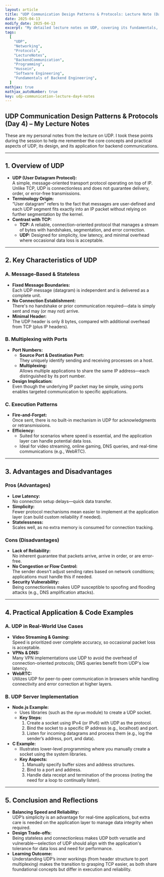 ```yaml
---
layout: article
title: "UDP Communication Design Patterns & Protocols: Lecture Note (Day 4)"
date: 2025-04-13
modify_date: 2025-04-13
excerpt: "My detailed lecture notes on UDP, covering its fundamentals, how it compares with TCP, practical use cases, its advantages and limitations, and an overview of implementing a UDP server in Node.js and C."
tags:
  [
    "UDP",
    "Networking",
    "Protocols",
    "LectureNotes",
    "BackendCommunication",
    "Programming",
    "Hussein",
    "Software Engineering",
    "Fundamentals of Backend Engineering",
  ]
mathjax: true
mathjax_autoNumber: true
key: udp-communication-lecture-day4-notes
---
```


## **UDP Communication Design Patterns & Protocols (Day 4) – My Lecture Notes**

These are my personal notes from the lecture on UDP. I took these points during the session to help me remember the core concepts and practical aspects of UDP, its design, and its application for backend communications.

---

## **1. Overview of UDP**

- **UDP (User Datagram Protocol):**  
  A simple, message-oriented transport protocol operating on top of IP. Unlike TCP, UDP is connectionless and does not guarantee delivery, order, or error-free transmissions.
- **Terminology Origin:**  
  “User datagram” refers to the fact that messages are user-defined and each UDP segment fits exactly into an IP packet without relying on further segmentation by the kernel.
- **Contrast with TCP:**
  - **TCP:** A reliable, connection-oriented protocol that manages a stream of bytes with handshakes, segmentation, and error correction.
  - **UDP:** Designed for simplicity, low latency, and minimal overhead where occasional data loss is acceptable.

---

## **2. Key Characteristics of UDP**

### **A. Message-Based & Stateless**

- **Fixed Message Boundaries:**  
  Each UDP message (datagram) is independent and is delivered as a complete unit.
- **No Connection Establishment:**  
  There's no handshake or prior communication required—data is simply sent and may (or may not) arrive.
- **Minimal Header:**  
  The UDP header is only 8 bytes, compared with additional overhead from TCP (plus IP headers).

### **B. Multiplexing with Ports**

- **Port Numbers:**
  - **Source Port & Destination Port:**  
    They uniquely identify sending and receiving processes on a host.
  - **Multiplexing:**  
    Allows multiple applications to share the same IP address—each distinguished by its port number.
- **Design Implication:**  
  Even though the underlying IP packet may be simple, using ports enables targeted communication to specific applications.

### **C. Execution Patterns**

- **Fire-and-Forget:**  
  Once sent, there is no built-in mechanism in UDP for acknowledgments or retransmissions.
- **Efficiency:**
  - Suited for scenarios where speed is essential, and the application layer can handle potential data loss.
  - Ideal for video streaming, online gaming, DNS queries, and real-time communications (e.g., WebRTC).

---

## **3. Advantages and Disadvantages**

### **Pros (Advantages)**

- **Low Latency:**  
  No connection setup delays—quick data transfer.
- **Simplicity:**  
  Fewer protocol mechanisms mean easier to implement at the application layer (can build custom reliability if needed).
- **Statelessness:**  
  Scales well, as no extra memory is consumed for connection tracking.

### **Cons (Disadvantages)**

- **Lack of Reliability:**  
  No inherent guarantee that packets arrive, arrive in order, or are error-free.
- **No Congestion or Flow Control:**  
  The sender doesn’t adjust sending rates based on network conditions; applications must handle this if needed.
- **Security Vulnerability:**  
  Being connectionless makes UDP susceptible to spoofing and flooding attacks (e.g., DNS amplification attacks).

---

## **4. Practical Application & Code Examples**

### **A. UDP in Real-World Use Cases**

- **Video Streaming & Gaming:**  
  Speed is prioritized over complete accuracy, so occasional packet loss is acceptable.
- **VPNs & DNS:**  
  Many VPN implementations use UDP to avoid the overhead of connection-oriented protocols; DNS queries benefit from UDP's low latency.
- **WebRTC:**  
  Utilizes UDP for peer-to-peer communication in browsers while handling connectivity and error correction at higher layers.

### **B. UDP Server Implementation**

- **Node.js Example:**
  - Uses libraries (such as the `dgram` module) to create a UDP socket.
  - **Key Steps:**
    1. Create a socket using IPv4 (or IPv6) with UDP as the protocol.
    2. Bind the socket to a specific IP address (e.g., localhost) and port.
    3. Listen for incoming datagrams and process them (e.g., log the sender’s address, port, and data).
- **C Example:**
  - Illustrates lower-level programming where you manually create a socket using the system libraries.
  - **Key Aspects:**
    1. Manually specify buffer sizes and address structures.
    2. Bind to a port and address.
    3. Handle data receipt and termination of the process (noting the need for a loop to continually listen).

---

## **5. Conclusion and Reflections**

- **Balancing Speed and Reliability:**  
  UDP’s simplicity is an advantage for real-time applications, but extra care is needed on the application layer to manage data integrity when required.
- **Design Trade-offs:**  
  Being stateless and connectionless makes UDP both versatile and vulnerable—selection of UDP should align with the application's tolerance for data loss and need for performance.
- **Learning Outcome:**  
  Understanding UDP’s inner workings (from header structure to port multiplexing) makes the transition to grasping TCP easier, as both share foundational concepts but differ in execution and reliability.

